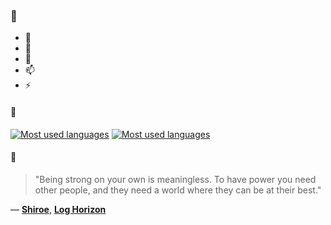 ### 👋

- 🔭
- 🌱
- 💬
- 📫
- ⚡

#### 🧏

[![Most used languages](https://github-readme-stats-aynah.vercel.app/api/top-langs/?username=aynh&theme=solarized-dark&langs_count=6&layout=compact&hide_title=true)](https://github.com/anuraghazra/github-readme-stats#gh-dark-mode-only)
[![Most used languages](https://github-readme-stats-aynah.vercel.app/api/top-langs/?username=aynh&theme=solarized-light&langs_count=6&layout=compact&hide_title=true)](https://github.com/anuraghazra/github-readme-stats#gh-light-mode-only)

#### 💬

> "Being strong on your own is meaningless. To have power you need other people, and they need a world where they can be at their best."

&mdash; [**Shiroe**](https://myanimelist.net/character.php?q=Shiroe&cat=character), [**Log Horizon**](https://myanimelist.net/search/all?q=Log%20Horizon&cat=all)
